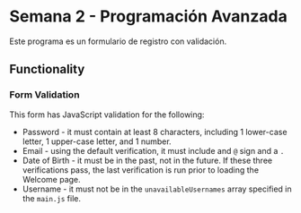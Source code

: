 # Semana 2 - Programación Avanzada
Este programa es un formulario de registro con validación.

## Functionality
### Form Validation
This form has JavaScript validation for the following:
* Password - it must contain at least 8 characters, including 1 lower-case letter, 1 upper-case letter, and 1 number.
* Email - using the default verification, it must include and `@` sign and a ` . `
* Date of Birth - it must be in the past, not in the future.
If these three verifications pass, the last verification is run prior to loading the Welcome page.
* Username - it must not be in the `unavailableUsernames` array specified in the `main.js` file.
